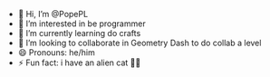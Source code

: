 - 👋 Hi, I’m @PopePL
- 👀 I’m interested in be programmer
- 🌱 I’m currently learning do crafts
- 💞️ I’m looking to collaborate in Geometry Dash to do collab a level
- 😄 Pronouns: he/him
- ⚡ Fun fact: i have an alien cat 👀👾

<!---
PopePL/PopePL is a ✨ special ✨ repository because its `README.md` (this file) appears on your GitHub profile.
You can click the Preview link to take a look at your changes.
--->
